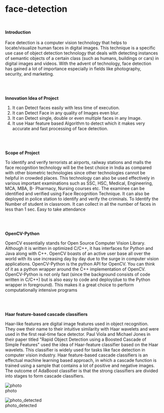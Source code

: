 # face-detection

<br>

<b>Introduction</b>
<br>
<br>
Face detection is a computer vision technology that helps to locate/visualize human faces in digital 
images. This technique is a specific use case of object detection technology that deals with 
detecting instances of semantic objects of a certain class (such as humans, buildings or cars) in 
digital images and videos. With the advent of technology, face detection has gained a lot of 
importance especially in fields like photography, security, and marketing.

<br>
<br>

<b>Innovation Idea of Project</b>

1. It can Detect faces easily with less time of execution. 
2. It can Detect Face in any quality of Images even blur. 
3. It can Detect single, double or even multiple faces in any Image. 
4. It use Haar feature based Algorithm to detect which it makes very accurate and fast 
processing of face detection.

<br>
<br>

<b>Scope of Project</b>

To identify and verify terrorists at airports, railway stations and malls the face recognition technology will be the best 
choice in India as compared with other biometric technologies since other technologies cannot be helpful in crowded 
places. 
This technology can also be used effectively in various important examinations such as SSC, HSC, Medical, 
Engineering, MCA, MBA, B- Pharmacy, Nursing courses etc. The examinee can be identified and verified using 
Face Recognition Technique. 
It can also be deployed in police station to identify and verify the criminals. 
To Identify the Number of student in classroom. It can collect in all the number of faces in less than 1 sec. Easy to 
take attendance


<br>
<br>

<b>OpenCV-Python</b>

OpenCV essentially stands for Open Source Computer Vision Library. Although it is written in optimized C/C++, 
it has interfaces for Python and Java along with C++. OpenCV boasts of an active user base all over the world with its use 
increasing day by day due to the surge in computer vision applications. 
OpenCV-Python is the python API for OpenCV. You can think of it as a python wrapper around the C++ implementation of 
OpenCV. OpenCV-Python is not only fast (since the background consists of code written in C/C++) but is also easy to 
code and deploy(due to the Python wrapper in foreground). This makes it a great choice to perform computationally 
intensive programs

<br>
<br>

<b>Haar feature-based cascade classifiers</b>

Haar-like features are digital image features used in object recognition. They owe their name to their intuitive similarity with 
Haar wavelets and were used in the first real-time face detector. Paul Viola and Michael Jones in their paper titled "Rapid 
Object Detection using a Boosted Cascade of Simple Features" used the idea of Haar-feature classifier based on the Haar 
wavelets. 
This classifier is widely used for tasks like face detection in computer vision industry. 
Haar feature-based cascade classifiers is an effectual machine learning based approach, in which a cascade function is trained 
using a sample that contains a lot of positive and negative images. The outcome of AdaBoost classifier is that the strong 
classifiers are divided into stages to form cascade classifiers.


![photo](https://github.com/user-attachments/assets/93904caf-792e-489b-b92a-fa82420b3b22)
<br>photo

![photo_detected](https://github.com/user-attachments/assets/27eb549f-c58a-4d17-8e4a-02b329f2ea72)
<br>photo_detected
